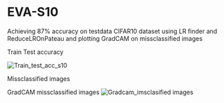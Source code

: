 # EVA-S10
Achieving 87% accuracy on testdata CIFAR10 dataset using LR finder and ReduceLROnPateau and plotting GradCAM on missclassified images

Train Test accuracy

![Train_test_acc_s10](https://user-images.githubusercontent.com/19210895/77450057-c0bb6b00-6e18-11ea-8351-1f9b4a18d079.JPG)

Missclassified images 

GradCAM missclassified images
![Gradcam_imsclasified images](https://user-images.githubusercontent.com/19210895/77827153-05594600-713a-11ea-8a77-8d48dfcb2412.JPG)


